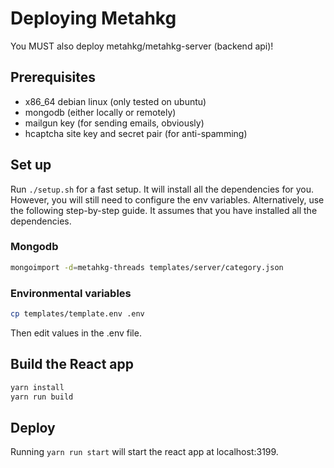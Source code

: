 # Deploying Metahkg

You MUST also deploy metahkg/metahkg-server (backend api)!

## Prerequisites

- x86_64 debian linux (only tested on ubuntu)
- mongodb (either locally or remotely)
- mailgun key (for sending emails, obviously)
- hcaptcha site key and secret pair (for anti-spamming)

## Set up

Run `./setup.sh` for a fast setup. It will install all the dependencies for you.
However, you will still need to configure the env variables.
Alternatively, use the following step-by-step guide. It assumes that you have installed all the dependencies.

### Mongodb

```bash
mongoimport -d=metahkg-threads templates/server/category.json
```

### Environmental variables

```bash
cp templates/template.env .env
```

Then edit values in the .env file.

## Build the React app

```bash
yarn install
yarn run build
```

## Deploy

Running `yarn run start` will start the react app at localhost:3199.
